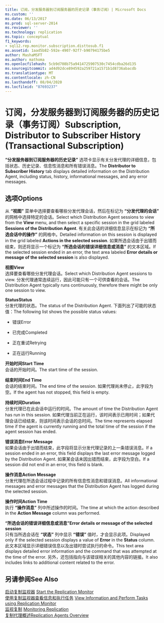 ```yaml
---
title: 订阅，分发服务器到订阅服务器的历史记录（事务订阅）| Microsoft Docs
ms.custom: ''
ms.date: 06/13/2017
ms.prod: sql-server-2014
ms.reviewer: ''
ms.technology: replication
ms.topic: conceptual
f1_keywords:
- sql12.rep.monitor.subscription.disttosub.f1
ms.assetid: 1aad5b82-592e-4907-92f7-b90794175be5
author: MashaMSFT
ms.author: mathoma
ms.openlocfilehash: 5cb9d708b75a9414725907530c7454cdba26d135
ms.sourcegitcommit: ad4d92dce894592a259721a1571b1d8736abacdb
ms.translationtype: MT
ms.contentlocale: zh-CN
ms.lasthandoff: 08/04/2020
ms.locfileid: "87693237"
---
```

# <a name="subscription-distributor-to-subscriber-history-transactional-subscription"></a><span data-ttu-id="d3c24-102">订阅，分发服务器到订阅服务器的历史记录（事务订阅）</span><span class="sxs-lookup"><span data-stu-id="d3c24-102">Subscription, Distributor to Subscriber History (Transactional Subscription)</span></span>
  <span data-ttu-id="d3c24-103">**“分发服务器到订阅服务器的历史记录”** 选项卡显示有关分发代理的详细信息，包括状态、历史记录、信息性消息和所有错误消息。</span><span class="sxs-lookup"><span data-stu-id="d3c24-103">The **Distributor to Subscriber History** tab displays detailed information on the Distribution Agent, including status, history, informational messages, and any error messages.</span></span>  
  
## <a name="options"></a><span data-ttu-id="d3c24-104">选项</span><span class="sxs-lookup"><span data-stu-id="d3c24-104">Options</span></span>  
 <span data-ttu-id="d3c24-105">从 **“视图”** 菜单中选择要查看哪些分发代理会话，然后在标记为 **“分发代理的会话”** 的网格中选择特定的会话。</span><span class="sxs-lookup"><span data-stu-id="d3c24-105">Select which Distribution Agent sessions to view from the **View** menu, and then select a specific session in the grid labeled **Sessions of the Distribution Agent**.</span></span> <span data-ttu-id="d3c24-106">有关此会话的详细信息显示在标记为 **“所选会话中的操作”** 的网格中。</span><span class="sxs-lookup"><span data-stu-id="d3c24-106">Detailed information on this session is displayed in the grid labeled **Actions in the selected session**.</span></span> <span data-ttu-id="d3c24-107">如果所选会话由于出错而结束，则还将显示一个标记为 **“所选会话的错误详细信息或消息”** 的文本区域。</span><span class="sxs-lookup"><span data-stu-id="d3c24-107">If the selected session ended in an error, the text area labeled **Error details or message of the selected session** is also displayed.</span></span>  
  
 <span data-ttu-id="d3c24-108">**视图**</span><span class="sxs-lookup"><span data-stu-id="d3c24-108">**View**</span></span>  
 <span data-ttu-id="d3c24-109">选择要查看哪些分发代理会话。</span><span class="sxs-lookup"><span data-stu-id="d3c24-109">Select which Distribution Agent sessions to view.</span></span> <span data-ttu-id="d3c24-110">分发代理通常连续运行，因此可能只有一个可供查看的会话。</span><span class="sxs-lookup"><span data-stu-id="d3c24-110">The Distribution Agent typically runs continuously, therefore there might be only one session to view.</span></span>  
  
 <span data-ttu-id="d3c24-111">**Status**</span><span class="sxs-lookup"><span data-stu-id="d3c24-111">**Status**</span></span>  
 <span data-ttu-id="d3c24-112">分发代理的状态。</span><span class="sxs-lookup"><span data-stu-id="d3c24-112">The status of the Distribution Agent.</span></span> <span data-ttu-id="d3c24-113">下面列出了可能的状态值：</span><span class="sxs-lookup"><span data-stu-id="d3c24-113">The following list shows the possible status values:</span></span>  
  
-   <span data-ttu-id="d3c24-114">错误</span><span class="sxs-lookup"><span data-stu-id="d3c24-114">Error</span></span>  
  
-   <span data-ttu-id="d3c24-115">已完成</span><span class="sxs-lookup"><span data-stu-id="d3c24-115">Completed</span></span>  
  
-   <span data-ttu-id="d3c24-116">正在重试</span><span class="sxs-lookup"><span data-stu-id="d3c24-116">Retrying</span></span>  
  
-   <span data-ttu-id="d3c24-117">正在运行</span><span class="sxs-lookup"><span data-stu-id="d3c24-117">Running</span></span>  
  
 <span data-ttu-id="d3c24-118">**开始时间**</span><span class="sxs-lookup"><span data-stu-id="d3c24-118">**Start Time**</span></span>  
 <span data-ttu-id="d3c24-119">会话的开始时间。</span><span class="sxs-lookup"><span data-stu-id="d3c24-119">The start time of the session.</span></span>  
  
 <span data-ttu-id="d3c24-120">**结束时间**</span><span class="sxs-lookup"><span data-stu-id="d3c24-120">**End Time**</span></span>  
 <span data-ttu-id="d3c24-121">会话的结束时间。</span><span class="sxs-lookup"><span data-stu-id="d3c24-121">The end time of the session.</span></span> <span data-ttu-id="d3c24-122">如果代理尚未停止，此字段为空。</span><span class="sxs-lookup"><span data-stu-id="d3c24-122">If the agent has not stopped, this field is empty.</span></span>  
  
 <span data-ttu-id="d3c24-123">**持续时间**</span><span class="sxs-lookup"><span data-stu-id="d3c24-123">**Duration**</span></span>  
 <span data-ttu-id="d3c24-124">分发代理已在此会话中运行的时间。</span><span class="sxs-lookup"><span data-stu-id="d3c24-124">The amount of time the Distribution Agent has run in this session.</span></span> <span data-ttu-id="d3c24-125">如果代理当前正在运行，该时间表示已用时间；如果代理会话已经结束，则该时间表示会话的总时间。</span><span class="sxs-lookup"><span data-stu-id="d3c24-125">The time represents elapsed time if the agent is currently running and the total time of the session if the agent session has ended.</span></span>  
  
 <span data-ttu-id="d3c24-126">**错误消息**</span><span class="sxs-lookup"><span data-stu-id="d3c24-126">**Error Message**</span></span>  
 <span data-ttu-id="d3c24-127">如果会话由于出错而结束，此字段将显示分发代理记录的上一条错误消息。</span><span class="sxs-lookup"><span data-stu-id="d3c24-127">If a session ended in an error, this field displays the last error message logged by the Distribution Agent.</span></span> <span data-ttu-id="d3c24-128">如果某会话未因出错而结束，此字段为空白。</span><span class="sxs-lookup"><span data-stu-id="d3c24-128">If a session did not end in an error, this field is blank.</span></span>  
  
 <span data-ttu-id="d3c24-129">**操作消息**</span><span class="sxs-lookup"><span data-stu-id="d3c24-129">**Action Message**</span></span>  
 <span data-ttu-id="d3c24-130">分发代理在所选会话过程中记录的所有信息性消息和错误消息。</span><span class="sxs-lookup"><span data-stu-id="d3c24-130">All informational messages and error messages that the Distribution Agent has logged during the selected session.</span></span>  
  
 <span data-ttu-id="d3c24-131">**操作时间**</span><span class="sxs-lookup"><span data-stu-id="d3c24-131">**Action Time**</span></span>  
 <span data-ttu-id="d3c24-132">执行 **“操作消息”** 列中所述操作的时间。</span><span class="sxs-lookup"><span data-stu-id="d3c24-132">The time at which the action described in the **Action Message** column was performed.</span></span>  
  
 <span data-ttu-id="d3c24-133">**“所选会话的错误详细信息或消息”**</span><span class="sxs-lookup"><span data-stu-id="d3c24-133">**Error details or message of the selected session**</span></span>  
 <span data-ttu-id="d3c24-134">只有当所选会话在 **“状态”** 列中显示 **“错误”** 值时，才会显示此项。</span><span class="sxs-lookup"><span data-stu-id="d3c24-134">Displayed only if the selected session displays a value of **Error** in the **Status** column.</span></span> <span data-ttu-id="d3c24-135">此文本区域显示详细错误信息以及出错时尝试执行的命令。</span><span class="sxs-lookup"><span data-stu-id="d3c24-135">This text area displays detailed error information and the command that was attempted at the time of the error.</span></span> <span data-ttu-id="d3c24-136">另外，还包括指向与该错误相关的其他内容的链接。</span><span class="sxs-lookup"><span data-stu-id="d3c24-136">It also includes links to additional content related to the error.</span></span>  
  
## <a name="see-also"></a><span data-ttu-id="d3c24-137">另请参阅</span><span class="sxs-lookup"><span data-stu-id="d3c24-137">See Also</span></span>  
 <span data-ttu-id="d3c24-138">[启动复制监视器](monitor/start-the-replication-monitor.md) </span><span class="sxs-lookup"><span data-stu-id="d3c24-138">[Start the Replication Monitor](monitor/start-the-replication-monitor.md) </span></span>  
 <span data-ttu-id="d3c24-139">[使用复制监视器查看信息和执行任务](monitor/view-information-and-perform-tasks-replication-monitor.md) </span><span class="sxs-lookup"><span data-stu-id="d3c24-139">[View Information and Perform Tasks using Replication Monitor](monitor/view-information-and-perform-tasks-replication-monitor.md) </span></span>  
 <span data-ttu-id="d3c24-140">[监视复制](monitoring-replication.md) </span><span class="sxs-lookup"><span data-stu-id="d3c24-140">[Monitoring Replication](monitoring-replication.md) </span></span>  
 [<span data-ttu-id="d3c24-141">复制代理概述</span><span class="sxs-lookup"><span data-stu-id="d3c24-141">Replication Agents Overview</span></span>](agents/replication-agents-overview.md)  
  
  

